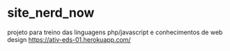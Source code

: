 # site_nerd_now
projeto para treino das linguagens php/javascript e conhecimentos de web design 
https://ativ-eds-01.herokuapp.com/
